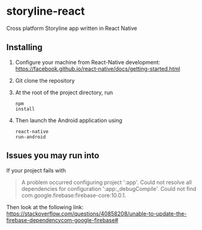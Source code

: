 # storyline-react
Cross platform Storyline app written in React Native

## Installing

1. Configure your machine from React-Native development: https://facebook.github.io/react-native/docs/getting-started.html

2. Git clone the repository

3. At the root of the project directory, run <pre><code>npm install</code></pre>

4. Then launch the Android application using <pre><code>react-native run-android</code></pre>

## Issues you may run into

If your project fails with
>A problem occurred configuring project ':app'.
> Could not resolve all dependencies for configuration ':app:_debugCompile'.
   > Could not find com.google.firebase:firebase-core:10.0.1.
   
Then look at the following link: https://stackoverflow.com/questions/40858208/unable-to-update-the-firebase-dependencycom-google-firebase#


